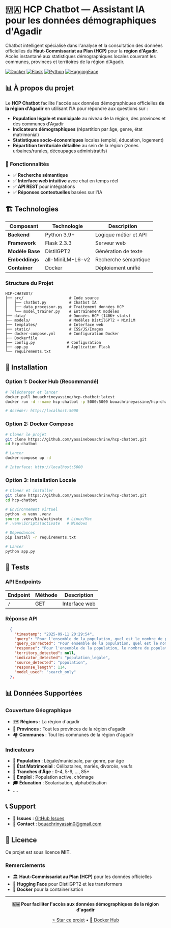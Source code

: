 # 🇲🇦 HCP Chatbot — Assistant IA pour les données démographiques d'Agadir

Chatbot intelligent spécialisé dans l'analyse et la consultation des données officielles du **Haut-Commissariat au Plan (HCP)** pour la **région d'Agadir**. Accès instantané aux statistiques démographiques locales couvrant les communes, provinces et territoires de la région d'Agadir.

[![Docker](https://img.shields.io/badge/Docker-Ready-blue?logo=docker)](https://hub.docker.com/r/bouachrineyassine/hcp-chatbot)
[![Flask](https://img.shields.io/badge/Flask-2.3.3-green?logo=flask)](https://flask.palletsprojects.com/)
[![Python](https://img.shields.io/badge/Python-3.9+-yellow?logo=python)](https://python.org)
[![HuggingFace](https://img.shields.io/badge/🤗_Transformers-Latest-orange)](https://huggingface.co/transformers/)

## 📊 À propos du projet

Le **HCP Chatbot** facilite l'accès aux données démographiques officielles **de la région d'Agadir** en utilisant l'IA pour répondre aux questions sur :

* **Population légale et municipale** au niveau de la région, des provinces et des communes d'Agadir
* **Indicateurs démographiques** (répartition par âge, genre, état matrimonial)
* **Statistiques socio-économiques** locales (emploi, éducation, logement)
* **Répartition territoriale détaillée** au sein de la région (zones urbaines/rurales, découpages administratifs)

### 🎯 Fonctionnalités

- ✅ **Recherche sémantique** 
- ✅ **Interface web intuitive** avec chat en temps réel
- ✅ **API REST** pour intégrations
- ✅ **Réponses contextuelles** basées sur l'IA

## 🏗️ Technologies

| Composant | Technologie | Description |
|-----------|-------------|-------------|
| **Backend** | Python 3.9+ | Logique métier et API |
| **Framework** | Flask 2.3.3 | Serveur web |
| **Modèle Base** | DistilGPT2 | Génération de texte |
| **Embeddings** | all-MiniLM-L6-v2 | Recherche sémantique |
| **Container** | Docker | Déploiement unifié |

### Structure du Projet

```
HCP-CHATBOT/
├── src/                    # Code source
│   ├── chatbot.py          # Chatbot IA
│   ├── data_processor.py   # Traitement données HCP
│   └── model_trainer.py    # Entraînement modèles
├── data/                   # Données HCP (140K+ stats)
├── models/                 # Modèles DistilGPT2 + MiniLM
├── templates/              # Interface web
├── static/                 # CSS/JS/Images
├── docker-compose.yml      # Configuration Docker
├── Dockerfile             
├── config.py              # Configuration
├── app.py                 # Application Flask
└── requirements.txt       
```

## 🚀 Installation

### Option 1: Docker Hub (Recommandé)

```bash
# Télécharger et lancer
docker pull bouachrineyassine/hcp-chatbot:latest
docker run -d --name hcp-chatbot -p 5000:5000 bouachrineyassine/hcp-chatbot:latest

# Accéder: http://localhost:5000
```

### Option 2: Docker Compose

```bash
# Cloner le projet
git clone https://github.com/yassinebouachrine/hcp-chatbot.git
cd hcp-chatbot

# Lancer
docker-compose up -d

# Interface: http://localhost:5000
```

### Option 3: Installation Locale

```bash
# Cloner et installer
git clone https://github.com/yassinebouachrine/hcp-chatbot.git
cd hcp-chatbot

# Environnement virtuel
python -m venv .venv
source .venv/bin/activate  # Linux/Mac
# .venv\Scripts\activate   # Windows

# Dépendances
pip install -r requirements.txt

# Lancer
python app.py
```


## 🧪 Tests

### API Endpoints

| Endpoint | Méthode | Description |
|----------|---------|-------------|
| `/` | GET | Interface web |


### Réponse API

```json
  {
    "timestamp": "2025-09-11 20:29:54",
    "query": "Pour l'ensemble de la population, quel est le nombre de population légale à Région de Souss-Massa ?",
    "query_corrected": "Pour ensemble de la population, quel est le nombre de population légale à Région de Souss-Massa ?",
    "response": "Pour l'ensemble de la population, le nombre de population légale à Région de Souss-Massa est de 3020431 personnes.",
    "territory_detected": null,
    "indicator_detected": "population_legale",
    "source_detected": "population",
    "response_length": 114,
    "model_used": "search_only"
  },
```

## 📊 Données Supportées

### Couverture Géographique
- 🗺️ **Régions** : La région d'agadir
- 🏢 **Provinces** : Tout les provinces de la région d'agadir
- 🏘️ **Communes** : Tout les communes de la région d'agadir

### Indicateurs
- **👥 Population** : Légale/municipale, par genre, par âge
- **💒 État Matrimonial** : Célibataires, mariés, divorcés, veufs
- **🎂 Tranches d'Âge** : 0-4, 5-9, ..., 85+
- **💼 Emploi** : Population active, chômage
- **🎓 Éducation** : Scolarisation, alphabétisation
- ....


## 📞 Support

- 🐛 **Issues** : [GitHub Issues](https://github.com/yassinebouachrine/hcp-chatbot/issues)
- 📧 **Contact** : bouachrinyassin0@gmail.com

## 📜 Licence

Ce projet est sous licence **MIT**. 

### Remerciements

- 🏛️ **Haut-Commissariat au Plan (HCP)** pour les données officielles
- 🤗 **Hugging Face** pour DistilGPT2 et les transformers
- 🐳 **Docker** pour la containerisation

---

<div align="center">

**🇲🇦 Pour faciliter l'accès aux données démographiques de la région d'agadir**

[⭐ Star ce projet](https://github.com/yassinebouachrine/hcp-chatbot) • [🐳 Docker Hub](https://hub.docker.com/r/bouachrineyassine/hcp-chatbot)

</div>
